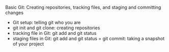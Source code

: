 Basic Git: Creating repositories, tracking files, and staging and committing changes
- Git setup: telling git who you are
- git init and git clone: creating repositories
- tracking file in Git: git add and git status
- staging files in Git: git add and git status
= git commit: taking a snapshot of your project
